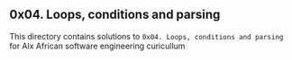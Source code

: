 ## 0x04. Loops, conditions and parsing   
This directory contains solutions to `0x04. Loops, conditions and parsing` for Alx African software engineering 
curicullum
